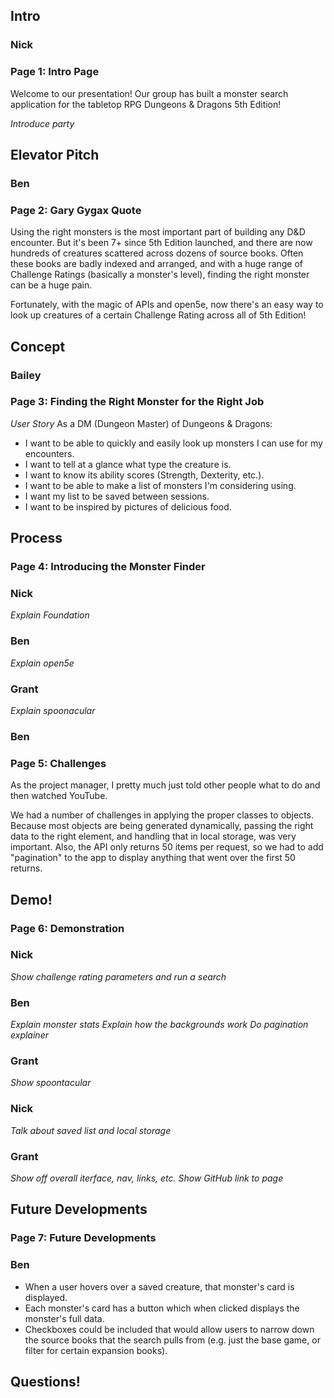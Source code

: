 <!-- Don't feel like you need to read this verbatim. It's just to remind us what things we have to cover. -->

## Intro

### Nick
### **Page 1:** Intro Page
Welcome to our presentation! Our group has built a monster search application for the tabletop RPG Dungeons & Dragons 5th Edition!

*Introduce party*

## Elevator Pitch

### Ben
### **Page 2:** Gary Gygax Quote
Using the right monsters is the most important part of building any D&D encounter. But it's been 7+ since 5th Edition launched, and there are now hundreds of creatures scattered across dozens of source books. Often these books are badly indexed and arranged, and with a huge range of Challenge Ratings (basically a monster's level), finding the right monster can be a huge pain.

Fortunately, with the magic of APIs and open5e, now there's an easy way to look up creatures of a certain Challenge Rating across all of 5th Edition!

## Concept

### Bailey
### **Page 3:** Finding the Right Monster for the Right Job
*User Story*
As a DM (Dungeon Master) of Dungeons & Dragons:
* I want to be able to quickly and easily look up monsters I can use for my encounters.
* I want to tell at a glance what type the creature is.
* I want to know its ability scores (Strength, Dexterity, etc.).
* I want to be able to make a list of monsters I'm considering using.
* I want my list to be saved between sessions.
* I want to be inspired by pictures of delicious food.

## Process
### **Page 4:** Introducing the Monster Finder

### Nick
*Explain Foundation*

### Ben
*Explain open5e*

### Grant
*Explain spoonacular*

### Ben
### **Page 5:** Challenges
As the project manager, I pretty much just told other people what to do and then watched YouTube.
<!-- That is a joke. -->

We had a number of challenges in applying the proper classes to objects. Because most objects are being generated dynamically, passing the right data to the right element, and handling that in local storage, was very important. Also, the API only returns 50 items per request, so we had to add "pagination" to the app to display anything that went over the first 50 returns.

## Demo!
### **Page 6:** Demonstration

### Nick
*Show challenge rating parameters and run a search*

### Ben
*Explain monster stats* <!-- Ben is the D&D SME, so he'll do most of the rules-related explainers -->
*Explain how the backgrounds work*
*Do pagination explainer*

### Grant
*Show spoontacular*

### Nick
*Talk about saved list and local storage*

### Grant
*Show off overall iterface, nav, links, etc.*
*Show GitHub link to page*

## Future Developments
### **Page 7:** Future Developments
### Ben
* When a user hovers over a saved creature, that monster's card is displayed.
* Each monster's card has a button which when clicked displays the monster's full data.
* Checkboxes could be included that would allow users to narrow down the source books that the search pulls from (e.g. just the base game, or filter for certain expansion books).

## Questions!
